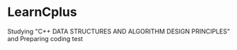 # LearnCplus
 
Studying "C++ DATA STRUCTURES AND ALGORITHM DESIGN PRINCIPLES" and Preparing coding test
